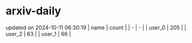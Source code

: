 # arxiv-daily
updated on 2024-10-11 06:30:19
| name | count |
| - | - |
| user_0 | 205 |
| user_2 | 63 |
| user_1 | 66 |
